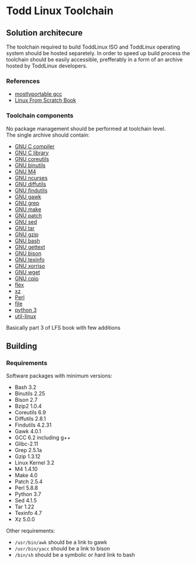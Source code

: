 # Todd Linux Toolchain
## Solution architecure
The toolchain required to build ToddLinux ISO and ToddLinux operating system should be hosted separetely. In order to speed up build process the toolchain should be easily accessible, prefferably in a form of an archive hosted by ToddLinux developers.

### References
- [mostlyportable gcc](https://github.com/Frogging-Family/mostlyportable-gcc)
- [Linux From Scratch Book](https://www.linuxfromscratch.org/lfs/downloads/10.1/LFS-BOOK-10.1.pdf)

### Toolchain components
No package management should be performed at toolchain level. \
The single archive should contain:
- [GNU C compiler](https://gcc.gnu.org/)
- [GNU C library](https://www.gnu.org/software/libc/)
- [GNU coreutils](https://www.gnu.org/software/coreutils/)
- [GNU binutils](https://www.gnu.org/software/binutils/)
- [GNU M4](https://www.gnu.org/software/m4/)
- [GNU ncurses](https://www.gnu.org/software/ncurses/)
- [GNU diffutils](https://www.gnu.org/software/diffutils/)
- [GNU findutils](https://www.gnu.org/software/findutils/)
- [GNU gawk](https://www.gnu.org/software/gawk/)
- [GNU grep](https://www.gnu.org/software/grep/)
- [GNU make](https://www.gnu.org/software/make/)
- [GNU patch](https://www.gnu.org/software/patch)
- [GNU sed](https://www.gnu.org/software/sed/)
- [GNU tar](https://www.gnu.org/software/tar/)
- [GNU gzip](https://www.gnu.org/software/gzip)
- [GNU bash](https://www.gnu.org/software/bash)
- [GNU gettext](https://www.gnu.org/software/gettext)
- [GNU bison](https://www.gnu.org/software/bison)
- [GNU texinfo](https://www.gnu.org/software/texinfo)
- [GNU xorriso](https://www.gnu.org/software/xorriso/)
- [GNU wget](https://www.gnu.org/software/wget/)
- [GNU cpio](https://www.gnu.org/software/cpio/)
- [flex](https://github.com/westes/flex)
- [xz](https://tukaani.org/xz/)
- [Perl](https://www.perl.org/)
- [file](https://astron.com/pub/file/)
- [python 3](https://www.python.org/)
- [util-linux](https://mirrors.edge.kernel.org/pub/linux/utils/util-linux/)

Basically part 3 of LFS book with few additions

## Building 
### Requirements
Software packages with minimum versions:
- Bash 3.2
- Binutils 2.25
- Bison 2.7
- Bzip2 1.0.4
- Coreutils 6.9
- Diffutils 2.8.1
- Findutils 4.2.31
- Gawk 4.0.1
- GCC 6.2 including g++
- Glibc-2.11
- Grep 2.5.1a
- Gzip 1.3.12
- Linux Kernel 3.2
- M4 1.4.10
- Make 4.0
- Patch 2.5.4
- Perl 5.8.8
- Python 3.7
- Sed 4.1.5
- Tar 1.22
- Texinfo 4.7
- Xz 5.0.0

Other requirements:
- `/usr/bin/awk` should be a link to gawk
- `/usr/bin/yacc` should be a link to bison
- `/bin/sh` should be a symbolic or hard link to bash
